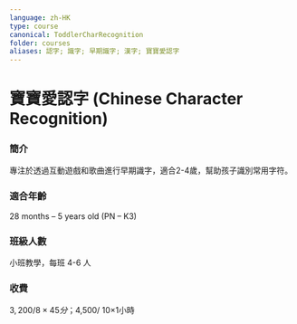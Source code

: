 ```yaml
---
language: zh-HK
type: course
canonical: ToddlerCharRecognition
folder: courses
aliases: 認字; 識字; 早期識字; 漢字; 寶寶愛認字
---
```

# 寶寶愛認字 (Chinese Character Recognition)

### 簡介
專注於透過互動遊戲和歌曲進行早期識字，適合2-4歲，幫助孩子識別常用字符。

### 適合年齡
28 months – 5 years old (PN – K3)

### 班級人數
小班教學，每班 4-6 人

### 收費
$3,200/ 8×45分；$4,500/ 10×1小時

